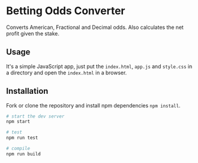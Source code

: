 # Betting Odds Converter

Converts American, Fractional and Decimal odds.
Also calculates the net profit given the stake.

## Usage

It's a simple JavaScript app, just put the `index.html`, `app.js` and `style.css` in a directory and open the `index.html` in a browser.

## Installation

Fork or clone the repository and install npm dependencies `npm install`.

```bash
# start the dev server
npm start

# test
npm run test

# compile
npm run build
```
